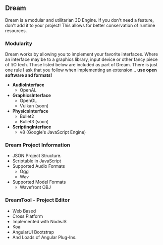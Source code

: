 ## Dream

Dream is a modular and utilitarian 3D Engine. If you don't need a feature, don't
add it to your project! This allows for better conservation of runtime resources.

### Modularity

Dream works by allowing you to implement your favorite interfaces. Where an
interface may be to a graphics library, input device or other fancy piece of I/O
tech. Those listed below are included as part of Dream. There is just one rule I
ask that you follow when implementing an extension... **use open software and
formats!**

* **AudioInterface**
    * OpenAL
* **GraphicsInterface**
    * OpenGL
    * Vulkan (soon)
* **PhysicsInterface**
    * Bullet2
    * Bullet3 (soon)
* **ScriptingInterface**
    * v8 (Google's JavaScript Engine)

### Dream Project Information
* JSON Project Structure.
* Scriptable in JavaScript
* Supported Audio Formats
    * Ogg
    * Wav
* Supported Model Formats
    * Wavefront OBJ

### DreamTool - Project Editor
* Web Based
* Cross Platform
* Implemented with NodeJS
* Koa
* AngularUI Bootstrap
* And Loads of Angular Plug-Ins.
